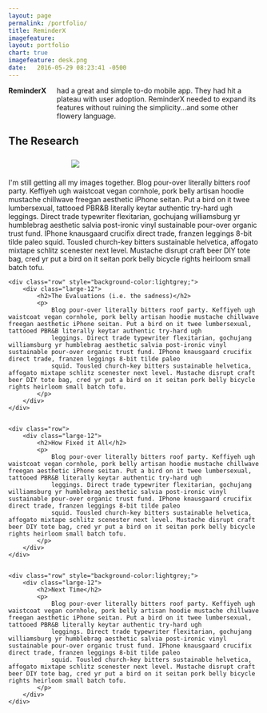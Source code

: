 ```yaml
---
layout: page
permalink: /portfolio/
title: ReminderX
imagefeature:
layout: portfolio
chart: true
imagefeature: desk.png
date:   2016-05-29 08:23:41 -0500
---
```


<div class="container port-container">
    <div class="row portfolio-main">
        <div class="large-4 columns header-part">
            <strong>ReminderX</strong> had a great and simple to-do mobile app. They had hit a plateau with user adoption. ReminderX needed to expand its features without ruining the simplicity...and some other flowery language.
        </div>
    </div>
    <div class="row">
        <div class="large-12 columns proto-nav"></div>
    </div>
    <div class="row">
        <div class="large-12">
            <h2>The Research</h2>
            <img src="../images/maybe.png" style="margin:0 auto; padding:.5em 25%;"/>
            <p>I'm still getting all my images together.
                Blog pour-over literally bitters roof party. Keffiyeh ugh waistcoat vegan cornhole, pork belly artisan hoodie mustache chillwave freegan aesthetic iPhone seitan. Put a bird on it twee lumbersexual, tattooed PBR&B literally keytar authentic try-hard ugh
                leggings. Direct trade typewriter flexitarian, gochujang williamsburg yr humblebrag aesthetic salvia post-ironic vinyl sustainable pour-over organic trust fund. IPhone knausgaard crucifix direct trade, franzen leggings 8-bit tilde paleo
                squid. Tousled church-key bitters sustainable helvetica, affogato mixtape schlitz scenester next level. Mustache disrupt craft beer DIY tote bag, cred yr put a bird on it seitan pork belly bicycle rights heirloom small batch tofu.
            </p>
        </div>
    </div>

    <div class="row" style="background-color:lightgrey;">
        <div class="large-12">
            <h2>The Evaluations (i.e. the sadness)</h2>
            <p>
                Blog pour-over literally bitters roof party. Keffiyeh ugh waistcoat vegan cornhole, pork belly artisan hoodie mustache chillwave freegan aesthetic iPhone seitan. Put a bird on it twee lumbersexual, tattooed PBR&B literally keytar authentic try-hard ugh
                leggings. Direct trade typewriter flexitarian, gochujang williamsburg yr humblebrag aesthetic salvia post-ironic vinyl sustainable pour-over organic trust fund. IPhone knausgaard crucifix direct trade, franzen leggings 8-bit tilde paleo
                squid. Tousled church-key bitters sustainable helvetica, affogato mixtape schlitz scenester next level. Mustache disrupt craft beer DIY tote bag, cred yr put a bird on it seitan pork belly bicycle rights heirloom small batch tofu.
            </p>
        </div>
    </div>


    <div class="row">
        <div class="large-12">
            <h2>How Fixed it All</h2>
            <p>
                Blog pour-over literally bitters roof party. Keffiyeh ugh waistcoat vegan cornhole, pork belly artisan hoodie mustache chillwave freegan aesthetic iPhone seitan. Put a bird on it twee lumbersexual, tattooed PBR&B literally keytar authentic try-hard ugh
                leggings. Direct trade typewriter flexitarian, gochujang williamsburg yr humblebrag aesthetic salvia post-ironic vinyl sustainable pour-over organic trust fund. IPhone knausgaard crucifix direct trade, franzen leggings 8-bit tilde paleo
                squid. Tousled church-key bitters sustainable helvetica, affogato mixtape schlitz scenester next level. Mustache disrupt craft beer DIY tote bag, cred yr put a bird on it seitan pork belly bicycle rights heirloom small batch tofu.
            </p>
        </div>
    </div>


    <div class="row" style="background-color:lightgrey;">
        <div class="large-12">
            <h2>Next Time</h2>
            <p>
                Blog pour-over literally bitters roof party. Keffiyeh ugh waistcoat vegan cornhole, pork belly artisan hoodie mustache chillwave freegan aesthetic iPhone seitan. Put a bird on it twee lumbersexual, tattooed PBR&B literally keytar authentic try-hard ugh
                leggings. Direct trade typewriter flexitarian, gochujang williamsburg yr humblebrag aesthetic salvia post-ironic vinyl sustainable pour-over organic trust fund. IPhone knausgaard crucifix direct trade, franzen leggings 8-bit tilde paleo
                squid. Tousled church-key bitters sustainable helvetica, affogato mixtape schlitz scenester next level. Mustache disrupt craft beer DIY tote bag, cred yr put a bird on it seitan pork belly bicycle rights heirloom small batch tofu.
            </p>
        </div>
    </div>
</div>
